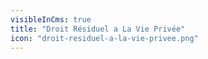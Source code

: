 ```yaml
---
visibleInCms: true
title: "Droit Résiduel a La Vie Privée"
icon: "droit-residuel-a-la-vie-privee.png"
---
```

